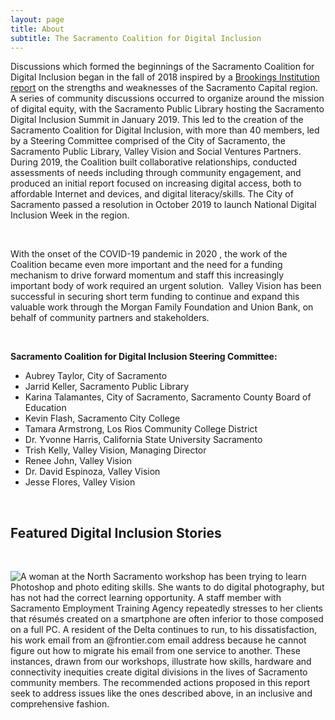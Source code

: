```yaml
---
layout: page
title: About
subtitle: The Sacramento Coalition for Digital Inclusion
---
```

Discussions which formed the beginnings of the Sacramento Coalition for Digital Inclusion began in the fall of 2018 inspired by a [Brookings Institution report](https://www.valleyvision.org/resources/brookings-charting-a-course-to-the-sacramento-regions-future-economic-prosperity-2018/) on the strengths and weaknesses of the Sacramento Capital region.  A series of community discussions occurred to organize around the mission of digital equity, with the Sacramento Public Library hosting the Sacramento Digital Inclusion Summit in January 2019. This led to the creation of the Sacramento Coalition for Digital Inclusion, with more than 40 members, led by a Steering Committee comprised of the City of Sacramento, the Sacramento Public Library, Valley Vision and Social Ventures Partners. During 2019, the Coalition built collaborative relationships, conducted assessments of needs including through community engagement, and produced an initial report focused on increasing digital access, both to affordable Internet and devices, and digital literacy/skills. The City of Sacramento passed a resolution in October 2019 to launch National Digital Inclusion Week in the region.

<br>

With the onset of the COVID-19 pandemic in 2020 , the work of the Coalition became even more important and the need for a funding mechanism to drive forward momentum and staff this increasingly important body of work required an urgent solution.  Valley Vision has been successful in securing short term funding to continue and expand this valuable work through the Morgan Family Foundation and Union Bank, on behalf of community partners and stakeholders.

<br>

**Sacramento Coalition for Digital Inclusion Steering Committee:**

* Aubrey Taylor, City of Sacramento
* Jarrid Keller, Sacramento Public Library
* Karina Talamantes, City of Sacramento, Sacramento County Board of Education
* Kevin Flash, Sacramento City College
* Tamara Armstrong, Los Rios Community College District
* Dr. Yvonne Harris, California State University Sacramento
* Trish Kelly, Valley Vision, Managing Director
* Renee John, Valley Vision
* Dr. David Espinoza, Valley Vision
* Jesse Flores, Valley Vision

<br>

## Featured Digital Inclusion Stories

<br>

![A woman at the North Sacramento workshop has been trying to learn Photoshop and photo editing skills. She wants to do digital photography, but has not had the correct learning opportunity. A staff member with Sacramento Employment Training Agency repeatedly stresses to her clients that résumés created on a smartphone are often inferior to those composed on a full PC. A resident of the Delta continues to run, to his dissatisfaction, his work email from an @frontier.com email address because he cannot figure out how to migrate his email from one service to another. These instances, drawn from our workshops, illustrate how skills, hardware and connectivity inequities create digital divisions in the lives of Sacramento community members. The recommended actions proposed in this report seek to address issues like the ones described above, in an inclusive and comprehensive fashion. ](/assets/uploads/digitalequity.jpg "Digital inequity disrupts one’s social, economic, and democratic life")